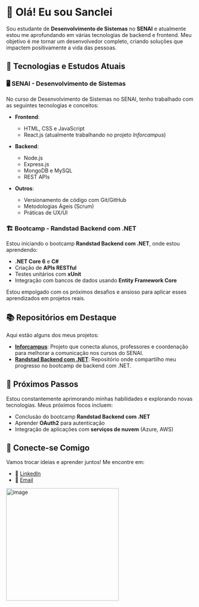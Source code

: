 # 👋 Olá! Eu sou Sanclei 

Sou estudante de **Desenvolvimento de Sistemas** no **SENAI** e atualmente estou me aprofundando em várias tecnologias de backend e frontend. Meu objetivo é me tornar um desenvolvedor completo, criando soluções que impactem positivamente a vida das pessoas.

## 🚀 Tecnologias e Estudos Atuais

### 🖥️ SENAI - Desenvolvimento de Sistemas
No curso de Desenvolvimento de Sistemas no SENAI, tenho trabalhado com as seguintes tecnologias e conceitos:

- **Frontend**: 
  - HTML, CSS e JavaScript
  - React.js (atualmente trabalhando no projeto *Inforcampus*)
  
- **Backend**:
  - Node.js
  - Express.js
  - MongoDB e MySQL
  - REST APIs

- **Outros**:
  - Versionamento de código com Git/GitHub
  - Metodologias Ágeis (Scrum)
  - Práticas de UX/UI
  
### 🏗️ Bootcamp - Randstad Backend com .NET
Estou iniciando o bootcamp **Randstad Backend com .NET**, onde estou aprendendo:

- **.NET Core 6** e **C#**
- Criação de **APIs RESTful**
- Testes unitários com **xUnit**
- Integração com bancos de dados usando **Entity Framework Core**
  
Estou empolgado com os próximos desafios e ansioso para aplicar esses aprendizados em projetos reais.

## 📚 Repositórios em Destaque

Aqui estão alguns dos meus projetos:

- [**Inforcampus**](https://github.com/julianotadeu/projeto-tcc.git): Projeto que conecta alunos, professores e coordenação para melhorar a comunicação nos cursos do SENAI.
- [**Randstad Backend com .NET**](https://github.com/Sancley/Randstad-Backend-com-.NET): Repositório onde compartilho meu progresso no bootcamp de backend com .NET.

## 🌱 Próximos Passos

Estou constantemente aprimorando minhas habilidades e explorando novas tecnologias. Meus próximos focos incluem:

- Conclusão do bootcamp **Randstad Backend com .NET**
- Aprender **OAuth2** para autenticação
- Integração de aplicações com **serviços de nuvem** (Azure, AWS)

## 🤝 Conecte-se Comigo

Vamos trocar ideias e aprender juntos! Me encontre em:

- 💼 [LinkedIn](https://www.linkedin.com/in/santsouza07/)
- 📧 [Email](ssancley@gmail.com)
<img width="302" alt="image" src="https://github.com/user-attachments/assets/d8b821d1-3cf0-441b-aeca-1e8ffac90667">


<!---
Sancley/Sancley is a ✨ special ✨ repository because its `README.md` (this file) appears on your GitHub profile.
You can click the Preview link to take a look at your changes.
--->
